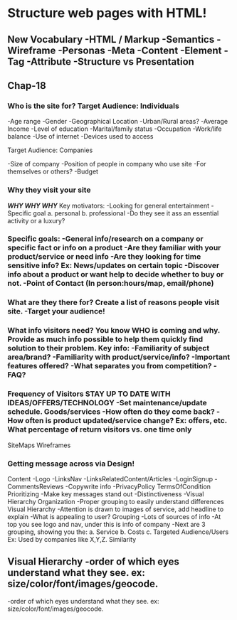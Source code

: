 # Structure web pages with HTML!

## New Vocabulary -HTML / Markup -Semantics -Wireframe -Personas -Meta -Content -Element -Tag -Attribute -Structure vs Presentation

## Chap-18

### Who is the site for? Target Audience: Individuals

-Age range -Gender -Geographical Location -Urban/Rural areas? -Average Income -Level of education -Marital/family status -Occupation -Work/life balance -Use of internet -Devices used to access

Target Audience: Companies

-Size of company -Position of people in company who use site -For themselves or others? -Budget

### Why they visit your site

***WHY WHY WHY***
Key motivators: -Looking for general entertainment -Specific goal a. personal b. professional -Do they see it ass an essential activity or a luxury?

### Specific goals: -General info/research on a company or specific fact or info on a product -Are they familiar with your product/service or need info -Are they looking for time sensitive info? Ex: News/updates on certain topic -Discover info about a product or want help to decide whether to buy or not. -Point of Contact (In person:hours/map, email/phone)

### What are they there for? Create a list of reasons people visit site. -Target your audience!

### What info visitors need? You know WHO is coming and why. Provide as much info possible to help them quickly find solution to their problem. Key info: -Familiarity of subject area/brand? -Familiarity with product/service/info? -Important features offered? -What separates you from competition? -FAQ?

### Frequency of Visitors STAY UP TO DATE WITH IDEAS/OFFERS/TECHNOLOGY -Set maintenance/update schedule. Goods/services -How often do they come back? -How often is product updated/service change? Ex: offers, etc. What percentage of return visitors vs. one time only

SiteMaps Wireframes

### Getting message across via Design!

Content -Logo -LinksNav -LinksRelatedContent/Articles -LoginSignup -CommentsReviews -Copywrite info -PrivacyPolicy TermsOfCondition
Prioritizing -Make key messages stand out -Distinctiveness -Visual Hierarchy
Organization -Proper grouping to easily understand differences
Visual Hierarchy -Attention is drawn to images of service, add headline to explain -What is appealing to user?
Grouping -Lots of sources of info -At top you see logo and nav, under this is info of company -Next are 3 grouping, showing you the: a. Service b. Costs c. Targeted Audience/Users Ex: Used by companies like X,Y,Z.
Similarity
## Visual Hierarchy -order of which eyes understand what they see. ex: size/color/font/images/geocode.

-order of which eyes understand what they see.
	ex: size/color/font/images/geocode.

